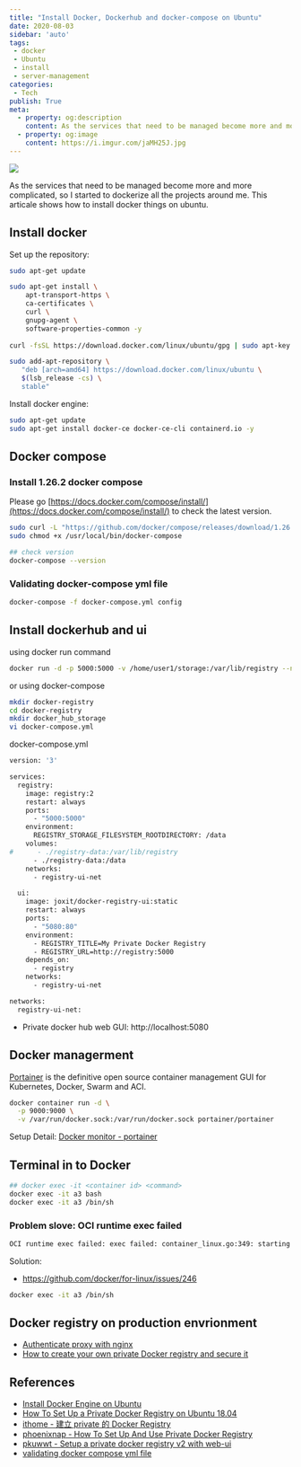 ```yaml
---
title: "Install Docker, Dockerhub and docker-compose on Ubuntu"
date: 2020-08-03
sidebar: 'auto'
tags:
 - docker
 - Ubuntu
 - install
 - server-management
categories:
 - Tech
publish: True
meta:
  - property: og:description
    content: As the services that need to be managed become more and more complicated, so I started to dockerize all the projects around me...
  - property: og:image
    content: https://i.imgur.com/jaMH25J.jpg
---
```


![](https://i.imgur.com/jaMH25J.jpg)

As the services that need to be managed become more and more complicated, so I started to dockerize all the projects around me. This articale shows how to install docker things on ubuntu.

## Install docker
Set up the repository:
``` bash
sudo apt-get update

sudo apt-get install \
    apt-transport-https \
    ca-certificates \
    curl \
    gnupg-agent \
    software-properties-common -y
    
curl -fsSL https://download.docker.com/linux/ubuntu/gpg | sudo apt-key add -

sudo add-apt-repository \
   "deb [arch=amd64] https://download.docker.com/linux/ubuntu \
   $(lsb_release -cs) \
   stable"
```

Install docker engine:
``` bash
sudo apt-get update
sudo apt-get install docker-ce docker-ce-cli containerd.io -y
```

## Docker compose
### Install 1.26.2 docker compose
Please go [https://docs.docker.com/compose/install/](https://docs.docker.com/compose/install/) to check the latest version.
``` bash
sudo curl -L "https://github.com/docker/compose/releases/download/1.26.2/docker-compose-$(uname -s)-$(uname -m)" -o /usr/local/bin/docker-compose
sudo chmod +x /usr/local/bin/docker-compose

## check version
docker-compose --version
```
### Validating docker-compose yml file
``` bash
docker-compose -f docker-compose.yml config
```

## Install dockerhub and ui
using docker run command
``` bash
docker run -d -p 5000:5000 -v /home/user1/storage:/var/lib/registry --name registry registry:2
```
or using docker-compose
``` bash
mkdir docker-registry
cd docker-registry
mkdir docker_hub_storage
vi docker-compose.yml
```
docker-compose.yml
``` dockerfile
version: '3'

services:
  registry:
    image: registry:2
    restart: always
    ports:
      - "5000:5000"
    environment:
      REGISTRY_STORAGE_FILESYSTEM_ROOTDIRECTORY: /data
    volumes:
#      - ./registry-data:/var/lib/registry
      - ./registry-data:/data
    networks:
      - registry-ui-net

  ui:
    image: joxit/docker-registry-ui:static
    restart: always
    ports:
      - "5080:80"
    environment:
      - REGISTRY_TITLE=My Private Docker Registry
      - REGISTRY_URL=http://registry:5000
    depends_on:
      - registry
    networks:
      - registry-ui-net

networks:
  registry-ui-net:
```
- Private docker hub web GUI: http://localhost:5080

## Docker managerment
[Portainer](https://www.portainer.io/) is the definitive open source container management GUI for Kubernetes, Docker, Swarm and ACI.
``` bash
docker container run -d \
  -p 9000:9000 \
  -v /var/run/docker.sock:/var/run/docker.sock portainer/portainer
```
Setup Detail: [Docker monitor - portainer](./4_Docker-monitor-portainer.md)

## Terminal in to Docker
``` bash
## docker exec -it <container id> <command>
docker exec -it a3 bash
docker exec -it a3 /bin/sh
```
### Problem slove: OCI runtime exec failed
``` bash
OCI runtime exec failed: exec failed: container_linux.go:349: starting container process caused "exec: \"bash\": executable file not found in $PATH": unknown
```
Solution:
- https://github.com/docker/for-linux/issues/246
``` bash
docker exec -it a3 /bin/sh
```

## Docker registry on production envrionment
- [Authenticate proxy with nginx](https://docs.docker.com/registry/recipes/nginx/)
- [How to create your own private Docker registry and secure it](https://gabrieltanner.org/blog/docker-registry)

## References
- [Install Docker Engine on Ubuntu](https://docs.docker.com/engine/install/ubuntu/)
- [How To Set Up a Private Docker Registry on Ubuntu 18.04](https://www.digitalocean.com/community/tutorials/how-to-set-up-a-private-docker-registry-on-ubuntu-18-04)
- [ithome - 建立 private 的 Docker Registry](https://ithelp.ithome.com.tw/articles/10191213)
- [phoenixnap - How To Set Up And Use Private Docker Registry](https://phoenixnap.com/kb/set-up-a-private-docker-registry)
- [pkuwwt - Setup a private docker registry v2 with web-ui](https://pkuwwt.github.io/techniques/2020-04-04-setup-a-private-docker-registry/)
- [validating docker compose yml file](https://stackoverflow.com/questions/29225972/validating-docker-compose-yml-file)
